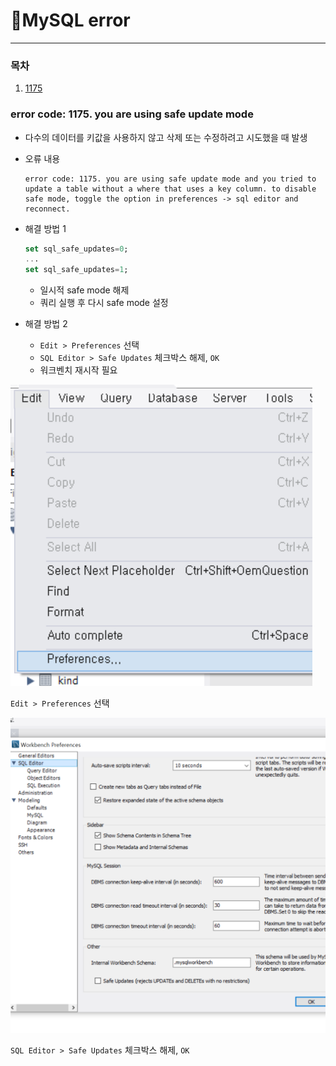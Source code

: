 # 📌MySQL error

---------------

### 목차

1. [1175](#error-code-1175-you-are-using-safe-update-mode)



### error code: 1175. you are using safe update mode

- 다수의 데이터를 키값을 사용하지 않고 삭제 또는 수정하려고 시도했을 때 발생

- 오류 내용

  ```
  error code: 1175. you are using safe update mode and you tried to update a table without a where that uses a key column. to disable safe mode, toggle the option in preferences -> sql editor and reconnect.
  ```

- 해결 방법 1

  ```sql
  set sql_safe_updates=0;
  ...
  set sql_safe_updates=1;
  ```

  - 일시적 safe mode 해제
  - 쿼리 실행 후 다시 safe mode 설정

- 해결 방법 2

  - `Edit > Preferences` 선택
  - `SQL Editor > Safe Updates` 체크박스 해제, `OK` 
  - 워크벤치 재시작 필요


![1175-1](MySQL_error.assets/1175-1.png)

`Edit > Preferences` 선택

![1175-2](MySQL_error.assets/1175-2.png)

`SQL Editor > Safe Updates` 체크박스 해제, `OK` 

